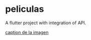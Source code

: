 # peliculas

A flutter project with integration of API.

[caption de la imagen](./blob:https://web.whatsapp.com/18d9f93b-b1d1-47e0-a6e5-7cd0bdab28ea)
